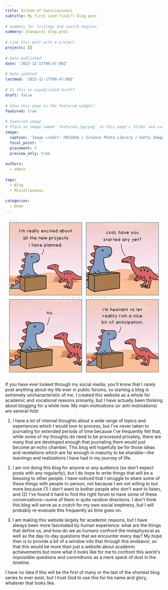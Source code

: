 ```yaml
---
title: Stream of Consciousness
subtitle: My first (and final?) blog post

# Summary for listings and search engines
summary: Inaugural blog post

# Link this post with a project
projects: []

# Date published
date: '2023-12-17T09:47:00Z'

# Date updated
lastmod: '2023-12-17T09:47:00Z'

# Is this an unpublished draft?
draft: false

# Show this page in the Featured widget?
featured: true

# Featured image
# Place an image named `featured.jpg/png` in this page's folder and customize its options here.
image:
  caption: 'Image credit: PASIEKA / Science Photo Library / Getty Images'
  focal_point: ''
  placement: 2
  preview_only: true

authors:
  - admin

tags:
  - Blog
  - Miscellaneous

categories:
  - Demo
---
```


![Image credit: dinosandcomics](dinosandcomics_projects.jpeg)

If you have ever looked through my social media, you'll know that I rarely post anything about my life ever in public forums, so starting a blog is extremely uncharacteristic of me. I created this website as a whole for academic and vocational reasons primarily, but I have actually been thinking about blogging for a while now. My main motivations (or anti-motivations) are several-fold:

1. I have a lot of internal thoughts about a wide range of topics and experiences which I would love to process, but I've never taken to journaling for extended periods of time because I've frequently felt that, while some of my thoughts do need to be processed privately, there are many that are developed enough that journaling them would just become an echo chamber. This blog will hopefully be for those ideas and revelations which are far enough in maturity to be sharable—the learnings and realizations I have had in my journey of life.

2. I am not doing this blog for anyone or any audience (so don't expect posts with any regularity), but I do hope to write things that will be a blessing to other people. I have noticed that I struggle to share some of these things with people in-person, not because I am not willing to but more because (1) I don't want to bother people who don't want to listen, and (2) I've found it hard to find the right forum to have some of these conversations—some of them in quite random directions. I don't think this blog will serve as a crutch for my own social ineptness, but I will probably re-evaluate this frequently as time goes on.

3. I am making this website largely for academic reasons, but I have always been more fascinated by human experience: what are the things that define us, and how do we as humans confront the metaphysical as well as the day-to-day questions that we encounter every day? My hope then is to provide a bit of a window into that through this endeavor, so that this would be more than just a website about academic achievements but more what it looks like for me to confront this world's impossible questions and conondrums as a mere speck of dust in the timeline.

I have no idea if this will be the first of many or the last of the shortest blog series to ever exist, but I trust God to use this for his name and glory, whatever that looks like.
